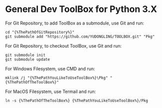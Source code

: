 # General Dev ToolBox for Python 3.X
For Git Repository, to add ToolBox as a submodule, use Git and run:
```
cd "{%ThePathOfGitRepository%}"
git submodule add "https://github.com/YUDONGLING/TOOLBOX.git" "Pkg"
```
For Git Repository, to checkout ToolBox, use Git and run:
```
git submodule init
git submodule update
```
For Windows Filesystem, use CMD and run:
```
mklink /j "{%ThePathYouLikeToUseToolBox%}\Pkg" "{%ThePathOfTheToolBox%}"
```
For MacOS Filesystem, use Termail and run:
```
ln -s {%ThePathOfTheToolBox%} {%ThePathYouLikeToUseToolBox%}/Pkg
```
